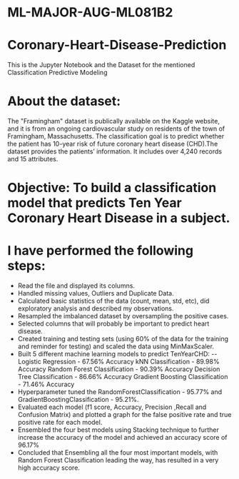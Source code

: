 # ML-MAJOR-AUG-ML081B2
# Coronary-Heart-Disease-Prediction
This is the Jupyter Notebook and the Dataset for the mentioned Classification Predictive Modeling

# About the dataset:
The "Framingham" dataset is publically available on the Kaggle website, and it is from an ongoing cardiovascular study on residents of the town of Framingham, Massachusetts. The classification goal is to predict whether the patient has 10-year risk of future coronary heart disease (CHD).The dataset provides the patients’ information. It includes over 4,240 records and 15 attributes.

# Objective: To build a classification model that predicts Ten Year Coronary Heart Disease in a subject.
# I have performed the following steps:
- Read the file and displayed its columns.
- Handled missing values, Outliers and Duplicate Data.
- Calculated basic statistics of the data (count, mean, std, etc), did exploratory analysis and described my observations.
- Resampled the imbalanced dataset by oversampling the positive cases.
- Selected columns that will probably be important to predict heart disease.
- Created training and testing sets (using 60% of the data for the training and reminder for testing) and scaled the data using MinMaxScaler.
- Built 5 different machine learning models to predict TenYearCHD:
 -- Logistic Regression - 67.56% Accuracy
                  kNN Classification - 89.98% Accuracy
Random Forest Classification - 90.39% Accuracy
Decision Tree Classification - 86.66% Accuracy
Gradient Boosting Classification - 71.46% Accuracy
- Hyperparameter tuned the RandomForestClassification - 95.77% and GradientBoostingClassification - 95.21%.
- Evaluated each model (f1 score, Accuracy, Precision ,Recall and Confusion Matrix) and plotted a graph for the false positive rate and true positive rate for each model.
- Ensembled the four best models using Stacking technique to further increase the accuracy of the model and achieved an accuracy score of 96.17%
- Concluded that Ensembling all the four most important models, with Random Forest Classification leading the way, has resulted in a very high accuracy score.
